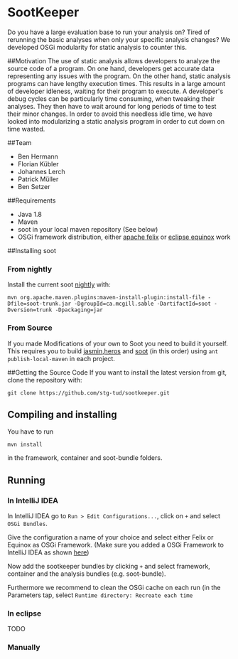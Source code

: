 # SootKeeper
Do you have a large evaluation base to run your analysis on? Tired of rerunning the basic analyses when only your specific analysis changes? We developed OSGi modularity for static analysis to counter this.

##Motivation
The use of static analysis allows developers to analyze the source code of a program. On one hand, developers get accurate data representing any issues with the program. On the other hand, static analysis programs can have lengthy execution times. This results in a large amount of developer idleness, waiting for their program to execute. A developer's debug cycles can be particularly time consuming, when tweaking their analyses. They then have to wait around for long periods of time to test their minor changes. In order to avoid this needless idle time, we have looked into modularizing a static analysis program in order to cut down on time wasted.

##Team
* Ben Hermann
* Florian Kübler
* Johannes Lerch
* Patrick Müller
* Ben Setzer

##Requirements
* Java 1.8
* Maven
* soot in your local maven repository (See below)
* OSGi framework distribution, either [apache felix](https://felix.apache.org/downloads.cgi) or [eclipse equinox](http://download.eclipse.org/equinox/) work

##Installing soot
### From nightly
Install the current soot [nightly](https://github.com/Sable/soot#how-do-i-obtain-the-nightly-builds) with:

    mvn org.apache.maven.plugins:maven-install-plugin:install-file -Dfile=soot-trunk.jar -DgroupId=ca.mcgill.sable -DartifactId=soot -Dversion=trunk -Dpackaging=jar


### From Source 
If you made Modifications of your own to Soot you need to build it yourself. 
This requires you to build [jasmin](https://github.com/Sable/jasmin),[heros](https://github.com/Sable/heros) and [soot](https://github.com/Sable/soot) (in this order) using 
`ant publish-local-maven` in each project.

##Getting the Source Code
If you want to install the latest version from git, clone the repository with:

    git clone https://github.com/stg-tud/sootkeeper.git

## Compiling and installing
You have to run

    mvn install    
in the framework, container and soot-bundle folders.

## Running 
### In IntelliJ IDEA
In IntelliJ IDEA go to `Run > Edit Configurations...`, click on `+` and select `OSGi Bundles`.

Give the configuration a name of your choice and select either Felix or Equinox as OSGi Framework. (Make sure you added a OSGi Framework to IntelliJ IDEA as shown [here](https://www.jetbrains.com/idea/help/osgi-framework-instances.html))

Now add the sootkeeper bundles by clicking `+` and select framework, container and the analysis bundles (e.g. soot-bundle).

Furthermore we recommend to clean the OSGi cache on each run (in the Parameters tap, select `Runtime directory: Recreate each time`

### In eclipse
TODO

### Manually

